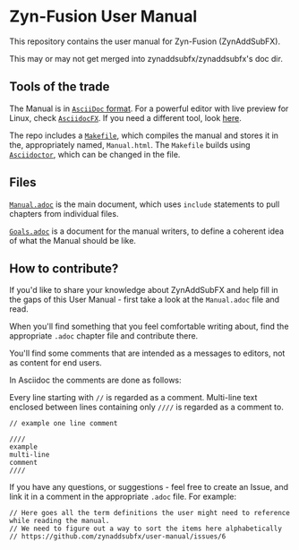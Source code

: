 # Zyn-Fusion User Manual

This repository contains the user manual for Zyn-Fusion (ZynAddSubFX).

This may or may not get merged into zynaddsubfx/zynaddsubfx's doc dir.

## Tools of the trade

The Manual is in [`AsciiDoc` format](https://powerman.name/doc/asciidoc).
For a powerful editor with live preview for Linux, check [`AsciidocFX`](https://github.com/asciidocfx/AsciidocFX).
If you need a different tool, look [here](https://asciidoctor.org/docs/editing-asciidoc-with-live-preview/).

The repo includes a [`Makefile`](./Makefile), which compiles the manual and stores it in the, appropriately named, `Manual.html`.
The `Makefile` builds using [`Asciidoctor`](https://asciidoctor.org/), which can be changed in the file.

## Files

[`Manual.adoc`](./Manual.adoc) is the main document, which uses `include` statements to pull chapters from individual files.

[`Goals.adoc`](./Goals.adoc) is a document for the manual writers, to define a coherent idea of what the Manual should be like.

## How to contribute?

If you'd like to share your knowledge about ZynAddSubFX and help fill in the gaps of this User Manual - first take a look at the `Manual.adoc` file and read.

When you'll find something that you feel comfortable writing about, find the appropriate `.adoc` chapter file and contribute there.

You'll find some comments that are intended as a messages to editors, not as content for end users.

In Asciidoc the comments are done as follows:

Every line starting with `//` is regarded as a comment.
Multi-line text enclosed between lines containing only `////` is regarded as a comment to.

    // example one line comment

    ////
    example
    multi-line
    comment
    ////

If you have any questions, or suggestions - feel free to create an Issue, and link it in a comment in the appropriate `.adoc` file. For example:

    // Here goes all the term definitions the user might need to reference while reading the manual.
    // We need to figure out a way to sort the items here alphabetically
    // https://github.com/zynaddsubfx/user-manual/issues/6
